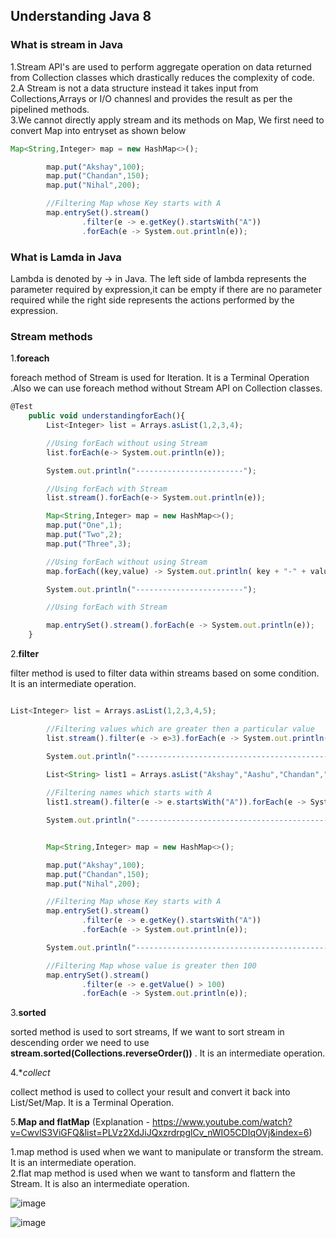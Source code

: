
## Understanding Java 8

### What is stream in Java

1.Stream API's are used to perform aggregate operation on data returned from Collection classes which drastically reduces the complexity of code.</br>
2.A Stream is not a data structure instead it takes input from Collections,Arrays or I/O channesl and provides the result as per the pipelined methods.</br>
3.We cannot directly apply stream and its methods on Map, We first need to convert Map into entryset as shown below

```js
Map<String,Integer> map = new HashMap<>();

        map.put("Akshay",100);
        map.put("Chandan",150);
        map.put("Nihal",200);

        //Filtering Map whose Key starts with A
        map.entrySet().stream()
                .filter(e -> e.getKey().startsWith("A"))
                .forEach(e -> System.out.println(e));

```

### What is Lamda in Java

Lambda is denoted by -> in Java. The left side of lambda represents the parameter required by expression,it can be empty if there are no parameter required while the right side represents the actions performed by the expression.

### Stream methods

1.**foreach**

foreach method of Stream is used for Iteration. It is a Terminal Operation  .Also we can use foreach method without Stream API on Collection classes. 

```js
@Test
    public void understandingforEach(){
        List<Integer> list = Arrays.asList(1,2,3,4);

        //Using forEach without using Stream
        list.forEach(e-> System.out.println(e));

        System.out.println("------------------------");

        //Using forEach with Stream
        list.stream().forEach(e-> System.out.println(e));

        Map<String,Integer> map = new HashMap<>();
        map.put("One",1);
        map.put("Two",2);
        map.put("Three",3);

        //Using forEach without using Stream
        map.forEach((key,value) -> System.out.println( key + "-" + value ));

        System.out.println("------------------------");

        //Using forEach with Stream

        map.entrySet().stream().forEach(e -> System.out.println(e));
    }

```

2.**filter**

filter method is used to filter data within streams based on some condition. It is an intermediate operation.

```js

List<Integer> list = Arrays.asList(1,2,3,4,5);

        //Filtering values which are greater then a particular value
        list.stream().filter(e -> e>3).forEach(e -> System.out.println(e));

        System.out.println("---------------------------------------------");

        List<String> list1 = Arrays.asList("Akshay","Aashu","Chandan","anurag");
        
        //Filtering names which starts with A
        list1.stream().filter(e -> e.startsWith("A")).forEach(e -> System.out.println(e));

        System.out.println("---------------------------------------------");


        Map<String,Integer> map = new HashMap<>();

        map.put("Akshay",100);
        map.put("Chandan",150);
        map.put("Nihal",200);

        //Filtering Map whose Key starts with A
        map.entrySet().stream()
                .filter(e -> e.getKey().startsWith("A"))
                .forEach(e -> System.out.println(e));

        System.out.println("---------------------------------------------");

        //Filtering Map whose value is greater then 100
        map.entrySet().stream()
                .filter(e -> e.getValue() > 100)
                .forEach(e -> System.out.println(e));


```

3.**sorted**

sorted method is used to sort streams, If we want to sort stream in descending order we need to use **stream.sorted(Collections.reverseOrder())** . It is an intermediate operation.

4.**collect*

collect method is used to collect your result and convert it back into List/Set/Map. It is a Terminal Operation.

5.**Map and flatMap** (Explanation - https://www.youtube.com/watch?v=CwvlS3ViGFQ&list=PLVz2XdJiJQxzrdrpglCv_nWIO5CDIqOVj&index=6)

1.map method is used when we want to manipulate or transform the stream. It is an intermediate operation.</br>
2.flat map method is used when we want to tansform and flattern the Stream. It is also an intermediate operation. </br>

![image](https://user-images.githubusercontent.com/52998083/212278202-399b0925-47f6-4858-9faa-70e791fa27ef.png)

![image](https://user-images.githubusercontent.com/52998083/212280291-0409d9e7-9c61-4501-9861-346fc29cb470.png)





